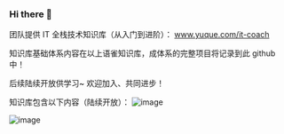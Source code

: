 ### Hi there 👋

团队提供 IT 全栈技术知识库（从入门到进阶）：
www.yuque.com/it-coach

知识库基础体系内容在以上语雀知识库，成体系的完整项目将记录到此 github 中！

后续陆续开放供学习~  欢迎加入、共同进步！

知识库包含以下内容（陆续开放）：
![image](https://github.com/IT-coach-666/IT-coach-666/assets/19731222/9e118ed0-3c89-4a9f-9b1b-a89bdd9c8455)

![image](https://github.com/IT-coach-666/IT-coach-666/assets/19731222/2282eae6-9480-428a-9b92-8a473c3a9ca5)



<!--
**IT-coach-666/IT-coach-666** is a ✨ _special_ ✨ repository because its `README.md` (this file) appears on your GitHub profile.

Here are some ideas to get you started:

- 🔭 I’m currently working on ...
- 🌱 I’m currently learning ...
- 👯 I’m looking to collaborate on ...
- 🤔 I’m looking for help with ...
- 💬 Ask me about ...
- 📫 How to reach me: ...
- 😄 Pronouns: ...
- ⚡ Fun fact: ...
-->
